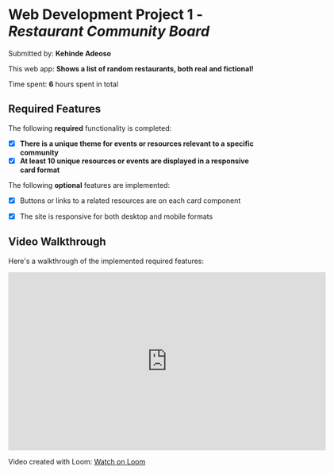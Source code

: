 # Web Development Project 1 - *Restaurant Community Board*

Submitted by: **Kehinde Adeoso**

This web app: **Shows a list of random restaurants, both real and fictional!**

Time spent: **6** hours spent in total

## Required Features

The following **required** functionality is completed:

- [X] **There is a unique theme for events or resources relevant to a specific community**
- [X] **At least 10 unique resources or events are displayed in a responsive card format**

The following **optional** features are implemented:

- [X] Buttons or links to a related resources are on each card component
- [X] The site is responsive for both desktop and mobile formats


## Video Walkthrough

Here's a walkthrough of the implemented required features:

<iframe width="640" height="360" src="https://www.loom.com/embed/d476f2ca05cd40c7af48a2556ba76e19" frameborder="0" allowfullscreen></iframe>

Video created with Loom: [Watch on Loom](https://www.loom.com/)

